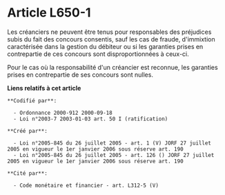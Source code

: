 # Article L650-1

Les créanciers ne peuvent être tenus pour responsables des préjudices subis du fait des concours consentis, sauf les cas de
fraude, d'immixtion caractérisée dans la gestion du débiteur ou si les garanties prises en contrepartie de ces concours sont
disproportionnées à ceux-ci.

Pour le cas où la responsabilité d'un créancier est reconnue, les garanties prises en contrepartie de ses concours sont
nulles.

**Liens relatifs à cet article**

	**Codifié par**:

	  - Ordonnance 2000-912 2000-09-18
	  - Loi n°2003-7 2003-01-03 art. 50 I (ratification)

	**Créé par**:

	  - Loi n°2005-845 du 26 juillet 2005 - art. 1 (V) JORF 27 juillet 2005 en vigueur le 1er janvier 2006 sous réserve art. 190
	  - Loi n°2005-845 du 26 juillet 2005 - art. 126 () JORF 27 juillet 2005 en vigueur le 1er janvier 2006 sous réserve art. 190

	**Cité par**:

	  - Code monétaire et financier - art. L312-5 (V)
